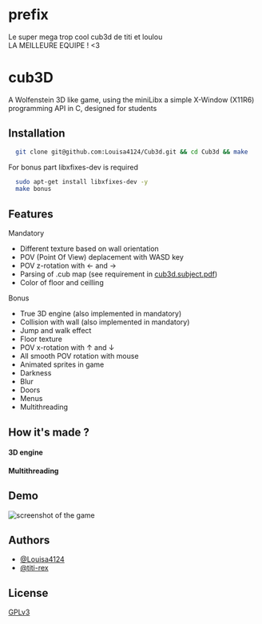 # prefix
Le super mega trop cool cub3d de titi et loulou <br>
LA MEILLEURE EQUIPE ! <3


# cub3D

A Wolfenstein 3D like game, using the miniLibx a simple X-Window (X11R6) programming API in C, designed for students



## Installation


```bash
  git clone git@github.com:Louisa4124/Cub3d.git && cd Cub3d && make
```

For bonus part libxfixes-dev is required
```bash
  sudo apt-get install libxfixes-dev -y
  make bonus
```

    
## Features

Mandatory 
- Different texture based on wall orientation
- POV (Point Of View) deplacement with WASD key
- POV z-rotation with ← and →
- Parsing of .cub map (see requirement in [cub3d.subject.pdf](https://www.github.com/Louisa4124/Cub3d/blob/main/cub3d.subject.pdf))
- Color of floor and ceilling


Bonus 
- True 3D engine (also implemented in mandatory)
- Collision with wall (also implemented in mandatory)
- Jump and walk effect
- Floor texture
- POV x-rotation with ↑ and ↓
- All smooth POV rotation with mouse
- Animated sprites in game
- Darkness
- Blur
- Doors
- Menus
- Multithreading


## How it's made ?
#### 3D engine


#### Multithreading

## Demo
![screenshot of the game](http:///www.github.com/Louisa4124/Cub3d/blob/main/screenshot0.png)



## Authors

- [@Louisa4124](https://www.github.com/Louisa4124)
- [@titi-rex](https://www.github.com/titi-rex)


## License

[GPLv3](https://www.gnu.org/licenses/gpl-3.0.html)

